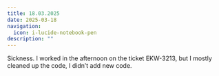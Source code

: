 ```yaml
---
title: 18.03.2025
date: 2025-03-18
navigation:
  icon: i-lucide-notebook-pen
description: ""
---
```


Sickness. I worked in the afternoon on the ticket EKW-3213, but I mostly cleaned up the code, I didn’t add new code.

